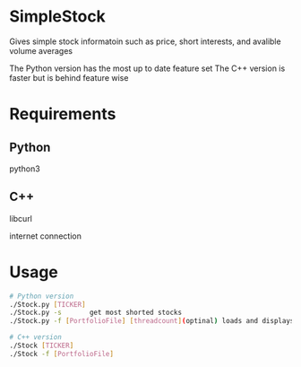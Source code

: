 # SimpleStock
Gives simple stock informatoin 
such as price, short interests, and avalible volume averages

The Python version has the most up to date feature set
The C++ version is faster but is behind feature wise 

# Requirements
## Python
python3

## C++
libcurl

internet connection

# Usage
```bash
# Python version
./Stock.py [TICKER]
./Stock.py -s       get most shorted stocks
./Stock.py -f [PortfolioFile] [threadcount](optinal) loads and displays portfolio

# C++ version
./Stock [TICKER]
./Stock -f [PortfolioFile]
```
